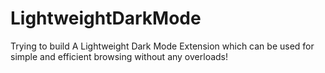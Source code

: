 # LightweightDarkMode
Trying to build A Lightweight Dark Mode Extension which can be used for simple and efficient browsing without any overloads!
